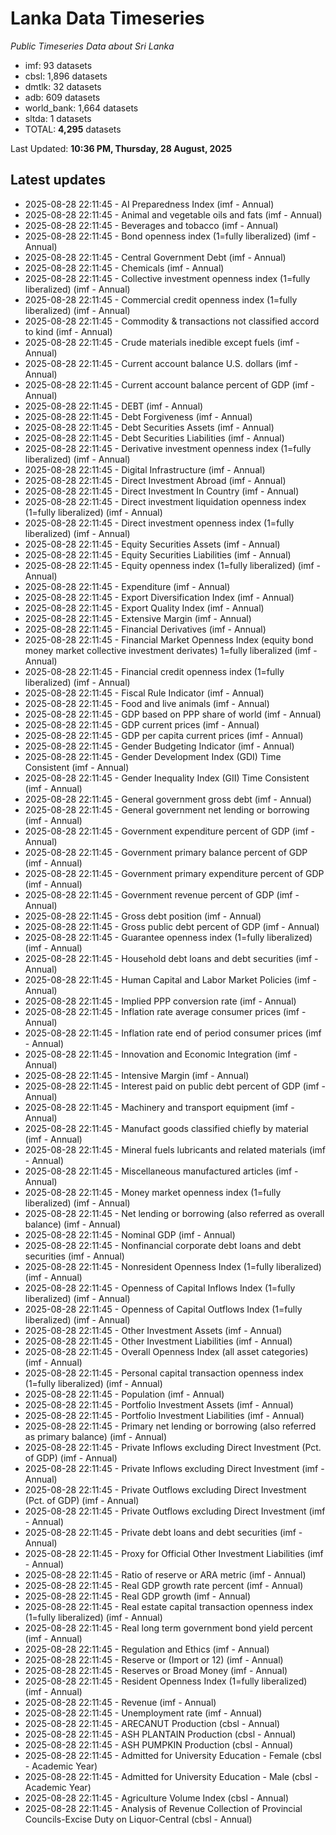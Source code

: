 # Lanka Data Timeseries
*Public Timeseries Data about Sri Lanka*

* imf: 93 datasets
* cbsl: 1,896 datasets
* dmtlk: 32 datasets
* adb: 609 datasets
* world_bank: 1,664 datasets
* sltda: 1 datasets
* TOTAL: **4,295** datasets

Last Updated: **10:36 PM, Thursday, 28 August, 2025**

## Latest updates

* 2025-08-28 22:11:45 - AI Preparedness Index (imf - Annual)
* 2025-08-28 22:11:45 - Animal and vegetable oils and fats (imf - Annual)
* 2025-08-28 22:11:45 - Beverages and tobacco (imf - Annual)
* 2025-08-28 22:11:45 - Bond openness index (1=fully liberalized) (imf - Annual)
* 2025-08-28 22:11:45 - Central Government Debt (imf - Annual)
* 2025-08-28 22:11:45 - Chemicals (imf - Annual)
* 2025-08-28 22:11:45 - Collective investment openness index (1=fully liberalized) (imf - Annual)
* 2025-08-28 22:11:45 - Commercial credit openness index (1=fully liberalized) (imf - Annual)
* 2025-08-28 22:11:45 - Commodity & transactions not classified accord to kind (imf - Annual)
* 2025-08-28 22:11:45 - Crude materials inedible except fuels (imf - Annual)
* 2025-08-28 22:11:45 - Current account balance U.S. dollars (imf - Annual)
* 2025-08-28 22:11:45 - Current account balance percent of GDP (imf - Annual)
* 2025-08-28 22:11:45 - DEBT (imf - Annual)
* 2025-08-28 22:11:45 - Debt Forgiveness (imf - Annual)
* 2025-08-28 22:11:45 - Debt Securities Assets (imf - Annual)
* 2025-08-28 22:11:45 - Debt Securities Liabilities (imf - Annual)
* 2025-08-28 22:11:45 - Derivative investment openness index (1=fully liberalized) (imf - Annual)
* 2025-08-28 22:11:45 - Digital Infrastructure (imf - Annual)
* 2025-08-28 22:11:45 - Direct Investment Abroad (imf - Annual)
* 2025-08-28 22:11:45 - Direct Investment In Country (imf - Annual)
* 2025-08-28 22:11:45 - Direct investment liquidation openness index (1=fully liberalized) (imf - Annual)
* 2025-08-28 22:11:45 - Direct investment openness index (1=fully liberalized) (imf - Annual)
* 2025-08-28 22:11:45 - Equity Securities Assets (imf - Annual)
* 2025-08-28 22:11:45 - Equity Securities Liabilities (imf - Annual)
* 2025-08-28 22:11:45 - Equity openness index (1=fully liberalized) (imf - Annual)
* 2025-08-28 22:11:45 - Expenditure (imf - Annual)
* 2025-08-28 22:11:45 - Export Diversification Index (imf - Annual)
* 2025-08-28 22:11:45 - Export Quality Index (imf - Annual)
* 2025-08-28 22:11:45 - Extensive Margin (imf - Annual)
* 2025-08-28 22:11:45 - Financial Derivatives (imf - Annual)
* 2025-08-28 22:11:45 - Financial Market Openness Index (equity bond money market collective investment derivates) 1=fully liberalized (imf - Annual)
* 2025-08-28 22:11:45 - Financial credit openness index (1=fully liberalized) (imf - Annual)
* 2025-08-28 22:11:45 - Fiscal Rule Indicator (imf - Annual)
* 2025-08-28 22:11:45 - Food and live animals (imf - Annual)
* 2025-08-28 22:11:45 - GDP based on PPP share of world (imf - Annual)
* 2025-08-28 22:11:45 - GDP current prices (imf - Annual)
* 2025-08-28 22:11:45 - GDP per capita current prices (imf - Annual)
* 2025-08-28 22:11:45 - Gender Budgeting Indicator (imf - Annual)
* 2025-08-28 22:11:45 - Gender Development Index (GDI) Time Consistent (imf - Annual)
* 2025-08-28 22:11:45 - Gender Inequality Index (GII) Time Consistent (imf - Annual)
* 2025-08-28 22:11:45 - General government gross debt (imf - Annual)
* 2025-08-28 22:11:45 - General government net lending or borrowing (imf - Annual)
* 2025-08-28 22:11:45 - Government expenditure percent of GDP (imf - Annual)
* 2025-08-28 22:11:45 - Government primary balance percent of GDP (imf - Annual)
* 2025-08-28 22:11:45 - Government primary expenditure percent of GDP (imf - Annual)
* 2025-08-28 22:11:45 - Government revenue percent of GDP (imf - Annual)
* 2025-08-28 22:11:45 - Gross debt position (imf - Annual)
* 2025-08-28 22:11:45 - Gross public debt percent of GDP (imf - Annual)
* 2025-08-28 22:11:45 - Guarantee openness index (1=fully liberalized) (imf - Annual)
* 2025-08-28 22:11:45 - Household debt loans and debt securities (imf - Annual)
* 2025-08-28 22:11:45 - Human Capital and Labor Market Policies (imf - Annual)
* 2025-08-28 22:11:45 - Implied PPP conversion rate (imf - Annual)
* 2025-08-28 22:11:45 - Inflation rate average consumer prices (imf - Annual)
* 2025-08-28 22:11:45 - Inflation rate end of period consumer prices (imf - Annual)
* 2025-08-28 22:11:45 - Innovation and Economic Integration (imf - Annual)
* 2025-08-28 22:11:45 - Intensive Margin (imf - Annual)
* 2025-08-28 22:11:45 - Interest paid on public debt percent of GDP (imf - Annual)
* 2025-08-28 22:11:45 - Machinery and transport equipment (imf - Annual)
* 2025-08-28 22:11:45 - Manufact goods classified chiefly by material (imf - Annual)
* 2025-08-28 22:11:45 - Mineral fuels lubricants and related materials (imf - Annual)
* 2025-08-28 22:11:45 - Miscellaneous manufactured articles (imf - Annual)
* 2025-08-28 22:11:45 - Money market openness index (1=fully liberalized) (imf - Annual)
* 2025-08-28 22:11:45 - Net lending or borrowing (also referred as overall balance) (imf - Annual)
* 2025-08-28 22:11:45 - Nominal GDP (imf - Annual)
* 2025-08-28 22:11:45 - Nonfinancial corporate debt loans and debt securities (imf - Annual)
* 2025-08-28 22:11:45 - Nonresident Openness Index (1=fully liberalized) (imf - Annual)
* 2025-08-28 22:11:45 - Openness of Capital Inflows Index (1=fully liberalized) (imf - Annual)
* 2025-08-28 22:11:45 - Openness of Capital Outflows Index (1=fully liberalized) (imf - Annual)
* 2025-08-28 22:11:45 - Other Investment Assets (imf - Annual)
* 2025-08-28 22:11:45 - Other Investment Liabilities (imf - Annual)
* 2025-08-28 22:11:45 - Overall Openness Index (all asset categories) (imf - Annual)
* 2025-08-28 22:11:45 - Personal capital transaction openness index (1=fully liberalized) (imf - Annual)
* 2025-08-28 22:11:45 - Population (imf - Annual)
* 2025-08-28 22:11:45 - Portfolio Investment Assets (imf - Annual)
* 2025-08-28 22:11:45 - Portfolio Investment Liabilities (imf - Annual)
* 2025-08-28 22:11:45 - Primary net lending or borrowing (also referred as primary balance) (imf - Annual)
* 2025-08-28 22:11:45 - Private Inflows excluding Direct Investment (Pct. of GDP) (imf - Annual)
* 2025-08-28 22:11:45 - Private Inflows excluding Direct Investment (imf - Annual)
* 2025-08-28 22:11:45 - Private Outflows excluding Direct Investment (Pct. of GDP) (imf - Annual)
* 2025-08-28 22:11:45 - Private Outflows excluding Direct Investment (imf - Annual)
* 2025-08-28 22:11:45 - Private debt loans and debt securities (imf - Annual)
* 2025-08-28 22:11:45 - Proxy for Official Other Investment Liabilities (imf - Annual)
* 2025-08-28 22:11:45 - Ratio of reserve or ARA metric (imf - Annual)
* 2025-08-28 22:11:45 - Real GDP growth rate percent (imf - Annual)
* 2025-08-28 22:11:45 - Real GDP growth (imf - Annual)
* 2025-08-28 22:11:45 - Real estate capital transaction openness index (1=fully liberalized) (imf - Annual)
* 2025-08-28 22:11:45 - Real long term government bond yield percent (imf - Annual)
* 2025-08-28 22:11:45 - Regulation and Ethics (imf - Annual)
* 2025-08-28 22:11:45 - Reserve or (Import or 12) (imf - Annual)
* 2025-08-28 22:11:45 - Reserves or Broad Money (imf - Annual)
* 2025-08-28 22:11:45 - Resident Openness Index (1=fully liberalized) (imf - Annual)
* 2025-08-28 22:11:45 - Revenue (imf - Annual)
* 2025-08-28 22:11:45 - Unemployment rate (imf - Annual)
* 2025-08-28 22:11:45 - ARECANUT Production (cbsl - Annual)
* 2025-08-28 22:11:45 - ASH PLANTAIN Production (cbsl - Annual)
* 2025-08-28 22:11:45 - ASH PUMPKIN Production (cbsl - Annual)
* 2025-08-28 22:11:45 - Admitted for University Education - Female (cbsl - Academic Year)
* 2025-08-28 22:11:45 - Admitted for University Education - Male (cbsl - Academic Year)
* 2025-08-28 22:11:45 - Agriculture Volume Index (cbsl - Annual)
* 2025-08-28 22:11:45 - Analysis of Revenue Collection of Provincial Councils-Excise Duty on Liquor-Central (cbsl - Annual)